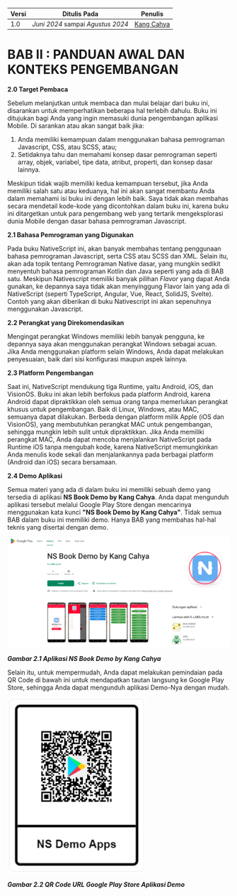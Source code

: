 | Versi | Ditulis Pada | Penulis |
|-------|----|-----|
| 1.0 | *Juni 2024* sampai *Agustus 2024* | [Kang Cahya](https://github.com/dyazincahya) |

# BAB II : PANDUAN AWAL DAN KONTEKS PENGEMBANGAN



**2.0 Target Pembaca** 

Sebelum melanjutkan untuk membaca dan mulai belajar dari buku ini, disarankan untuk memperhatikan beberapa hal terlebih dahulu. Buku ini ditujukan bagi Anda yang ingin memasuki dunia pengembangan aplikasi Mobile. Di sarankan atau akan sangat baik jika:

1. Anda memiliki kemampuan dalam menggunakan bahasa pemrograman Javascript, CSS, atau SCSS, atau;
1. Setidaknya tahu dan memahami konsep dasar pemrograman seperti array, objek, variabel, tipe data, atribut, properti, dan konsep dasar lainnya.

Meskipun tidak wajib memiliki kedua kemampuan tersebut, jika Anda memiliki salah satu atau keduanya, hal ini akan sangat membantu Anda dalam memahami isi buku ini dengan lebih baik. Saya tidak akan membahas secara mendetail kode-kode yang dicontohkan dalam buku ini, karena buku ini ditargetkan untuk para pengembang web yang tertarik mengeksplorasi dunia Mobile dengan dasar bahasa pemrograman Javascript.

**2.1 Bahasa Pemrograman yang Digunakan**

Pada buku NativeScript ini, akan banyak membahas tentang penggunaan bahasa pemrograman Javascript, serta CSS atau SCSS dan XML. Selain itu, akan ada topik tentang Pemrograman Native dasar, yang mungkin sedikit menyentuh bahasa pemrograman Kotlin dan Java seperti yang ada di BAB satu. Meskipun Nativescript memiliki banyak pilihan *Flavor* yang dapat Anda gunakan, ke depannya saya tidak akan menyinggung Flavor lain yang ada di NativeScript (seperti TypeScript, Angular, Vue, React, SolidJS, Svelte). Contoh yang akan diberikan di buku Nativescript ini akan sepenuhnya menggunakan Javascript.

**2.2 Perangkat yang Direkomendasikan**

Mengingat perangkat Windows memiliki lebih banyak pengguna, ke depannya saya akan menggunakan perangkat Windows sebagai acuan. Jika Anda menggunakan platform selain Windows, Anda dapat melakukan penyesuaian, baik dari sisi konfigurasi maupun aspek lainnya.

**2.3 Platform Pengembangan**

Saat ini, NativeScript mendukung tiga Runtime, yaitu Android, iOS, dan VisionOS. Buku ini akan lebih berfokus pada platform Android, karena Android dapat dipraktikkan oleh semua orang tanpa memerlukan perangkat khusus untuk pengembangan. Baik di Linux, Windows, atau MAC, semuanya dapat dilakukan. Berbeda dengan platform milik Apple (iOS dan VisionOS), yang membutuhkan perangkat MAC untuk pengembangan, sehingga mungkin lebih sulit untuk dipraktikkan. Jika Anda memiliki perangkat MAC, Anda dapat mencoba menjalankan NativeScript pada Runtime iOS tanpa mengubah kode, karena NativeScript memungkinkan Anda menulis kode sekali dan menjalankannya pada berbagai platform (Android dan iOS) secara bersamaan.

**2.4 Demo Aplikasi**

Semua materi yang ada di dalam buku ini memiliki sebuah demo yang tersedia di aplikasi **NS Book Demo by Kang Cahya**. Anda dapat mengunduh aplikasi tersebut melalui Google Play Store dengan mencarinya menggunakan kata kunci **"NS Book Demo by Kang Cahya"**. Tidak semua BAB dalam buku ini memiliki demo. Hanya BAB yang membahas hal-hal teknis yang disertai dengan demo.

![A screenshot of a cell phone Description automatically generated](Aspose.Words.e6fff1dc-4ecb-42e3-8e0f-dfd955273f99.001.png)

***Gambar 2.1 Aplikasi NS Book Demo by Kang Cahya***


Selain itu, untuk mempermudah, Anda dapat melakukan pemindaian pada QR Code di bawah ini untuk mendapatkan tautan langsung ke Google Play Store, sehingga Anda dapat mengunduh aplikasi Demo-Nya dengan mudah.

![A qr code with a logo Description automatically generated](Aspose.Words.e6fff1dc-4ecb-42e3-8e0f-dfd955273f99.002.png)

***Gambar 2.2 QR Code URL Google Play Store Aplikasi Demo***

